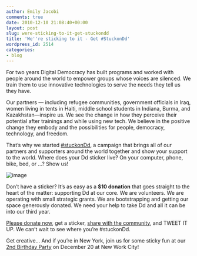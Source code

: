 ```yaml
---
author: Emily Jacobi
comments: true
date: 2010-12-10 21:08:40+00:00
layout: post
slug: were-sticking-to-it-get-stuckondd
title: 'We''re sticking to it - Get #StuckonDd'
wordpress_id: 2514
categories:
- blog
---
```


For two years Digital Democracy has built programs and worked with people around the world to empower groups whose voices are silenced. We train them to use innovative technologies to serve the needs they tell us they have.

Our partners — including refugee communities, government officials in Iraq, women living in tents in Haiti, middle school students in Indiana, Burma, and Kazakhstan—inspire us. We see the change in how they perceive their potential after trainings and while using new tech. We believe in the positive change they embody and the possibilities for people, democracy, technology, and freedom.

That’s why we started [#stuckonDd](http://digital-democracy.org/stuckondd/), a campaign that brings all of our partners and supporters around the world together and show your support to the world. Where does your Dd sticker live? On your computer, phone, bike, bed, or …? Show us!

![image](http://farm6.static.flickr.com/5085/5249383037_ec7a81e03f.jpg)

Don’t have a sticker? It’s as easy as a **$10 donation** that goes straight to the heart of the matter: supporting Dd at our core. We are volunteers. We are operating with small strategic grants. We are bootstrapping and getting our space generously donated. We need your help to take Dd and all it can be into our third year.

[Please donate now](https://www.networkforgood.org/donation/ExpressDonation.aspx?ORGID2=52-1780842&vlrStratCode=MSiLdAT54itjdpdIo0PWW%2fRAzctglM7qxFtURa6EbtvKGM29BjKSO%2bcuFyVHrSMY), get a sticker, [share with the community](http://stuckondd.posterous.com/), and TWEET IT UP. We can’t wait to see where you’re #stuckonDd.

Get creative…
And if you’re in New York, join us for some sticky fun at our [2nd Birthday Party](http://digidemparty.eventbrite.com/) on December 20 at New Work City!

